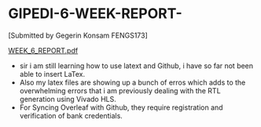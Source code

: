 # GIPEDI-6-WEEK-REPORT-
[Submitted by Gegerin Konsam FENGS173]

[WEEK_6_REPORT.pdf](https://github.com/Gegerin-Konsam/GIPEDI-6-WEEK-REPORT-/files/6713217/WEEK_6_REPORT.pdf)

* sir i am still learning how to use latext and Github, i have so far not been able to insert LaTex.
* Also my latex files are showing up a bunch of erros which adds to the overwhelming errors that i am previously dealing with the RTL generation using Vivado HLS.
* For Syncing Overleaf with Github, they require registration and verification of bank credentials.

